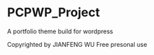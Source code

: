 # PCPWP_Project
A portfolio theme build for wordpress

Copyrighted by JIANFENG WU
Free presonal use

